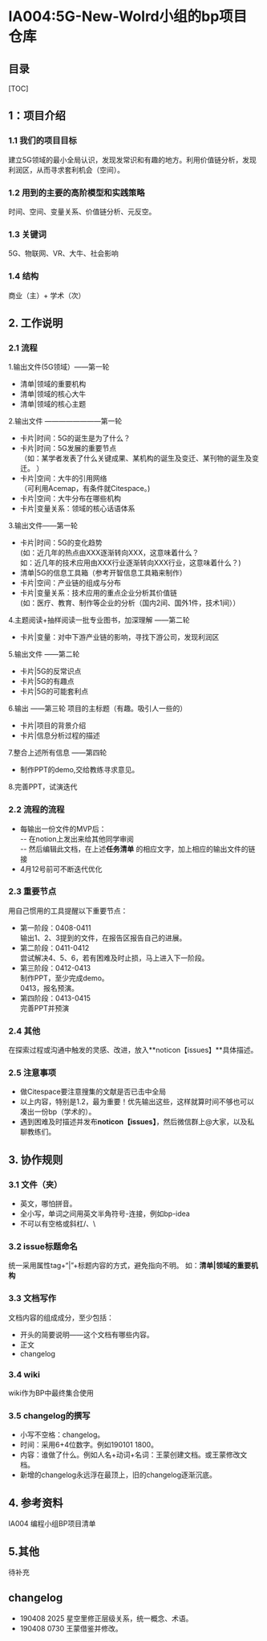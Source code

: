 # IA004:5G-New-Wolrd小组的bp项目仓库  
## 目录 
  
[TOC]

## 1：项目介绍

### 1.1 我们的项目目标  
建立5G领域的最小全局认识，发现发常识和有趣的地方。利用价值链分析，发现利润区，从而寻求套利机会（空间）。  

### 1.2 用到的主要的高阶模型和实践策略
时间、空间、变量关系、价值链分析、元反空。  

### 1.3 关键词
5G、物联网、VR、大牛、社会影响

### 1.4 结构
商业（主）+ 学术（次）  


## 2. 工作说明  

### 2.1 流程    

1.输出文件(5G领域）——第一轮  
- 清单|领域的重要机构   
- 清单|领域的核心大牛  
- 清单|领域的核心主题  

2.输出文件  ————————第一轮
- 卡片|时间：5G的诞生是为了什么？  
- 卡片|时间：5G发展的重要节点  
（如：某学者发表了什么关键成果、某机构的诞生及变迁、某刊物的诞生及变迁。 ）  
- 卡片|空间：大牛的引用网络  
（可利用Acemap，有条件就Citespace。)  
- 卡片|空间：大牛分布在哪些机构  
- 卡片|变量关系：领域的核心话语体系  

3.输出文件——第一轮  
- 卡片|时间：5G的变化趋势  
(如：近几年的热点由XXX逐渐转向XXX，这意味着什么？  
如：近几年的技术应用由XXX行业逐渐转向XXX行业，这意味着什么？)
- 清单|5G的信息工具箱（参考开智信息工具箱来制作）    
- 卡片|空间：产业链的组成与分布
- 卡片|变量关系：技术应用的重点企业分析其价值链  
(如：医疗、教育、制作等企业的分析（国内2间、国外1件，技术1间））  

4.主题阅读+抽样阅读一批专业图书，加深理解  ——第二轮 
-  卡片|变量：对中下游产业链的影响，寻找下游公司，发现利润区  

5.输出文件  ——第二轮  
- 卡片|5G的反常识点  
- 卡片|5G的有趣点  
- 卡片|5G的可能套利点  

6.输出  ——第三轮
项目的主标题（有趣。吸引人一些的）  
- 卡片|项目的背景介绍
- 卡片|信息分析过程的描述  

7.整合上述所有信息  ——第四轮
- 制作PPT的demo,交给教练寻求意见。  

8.完善PPT，试演迭代  

### 2.2 **流程的流程**
- 每输出一份文件的MVP后：  
-- 在notion上发出来给其他同学审阅  
-- 然后编辑此文档，在上述**任务清单** 的相应文字，加上相应的输出文件的链接  
- 4月12号前可不断迭代优化  

### 2.3 重要节点 
用自己惯用的工具提醒以下重要节点：  
- 第一阶段：0408-0411  
输出1、2、3提到的文件，在报告区报告自己的进展。  
- 第二阶段：0411-0412  
尝试解决4、5、6，若有困难及时止损，马上进入下一阶段。  
- 第三阶段：0412-0413  
制作PPT，至少完成demo。  
0413，报名预演。  
- 第四阶段：0413-0415  
完善PPT并预演

### 2.4 其他  
在探索过程或沟通中触发的灵感、改进，放入**noticon【issues】**具体描述。  

### 2.5 注意事项  
- 做Citespace要注意搜集的文献是否已击中全局
- 以上内容，特别是1.2，最为重要！优先输出这些，这样就算时间不够也可以凑出一份bp（学术的）。
- 遇到困难及时描述并发布**noticon【issues】**，然后微信群上@大家，以及私聊教练们。
 
## 3. 协作规则  

### 3.1 文件（夹）  
- 英文，哪怕拼音。  
- 全小写，单词之间用英文半角符号-连接，例如bp-idea  
- 不可以有空格或斜杠/、\  

### 3.2 issue标题命名  
统一采用属性tag+“|”+标题内容的方式，避免指向不明。 
如：**清单|领域的重要机构**  

### 3.3 文档写作  
文档内容的组成成分，至少包括：  
- 开头的简要说明——这个文档有哪些内容。  
- 正文  
- changelog

### 3.4 wiki  
wiki作为BP中最终集合使用  

### 3.5 changelog的撰写  
- 小写不空格：changelog。
- 时间：采用6+4位数字。例如190101 1800。
- 内容：谁做了什么。例如人名+动词+名词：王蒙创建文档。或王蒙修改文档。
- 新增的changelog永远浮在最顶上，旧的changelog逐渐沉底。  

## 4. 参考资料  
IA004 编程小组BP项目清单

## 5.其他  
待补充  
  
## changelog  
- 190408 2025 星空里修正层级关系，统一概念、术语。
- 190408 0730 王蒙借鉴并修改。
  


